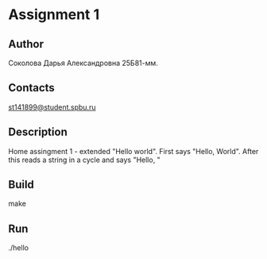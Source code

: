 # Assignment 1
## Author
Соколова Дарья Александровна 25Б81-мм.
## Contacts
st141899@student.spbu.ru
## Description
Home assingment 1 - extended "Hello world". First says "Hello, World". After this reads a string in a cycle and says "Hello, <string>"
## Build
make
## Run
./hello
